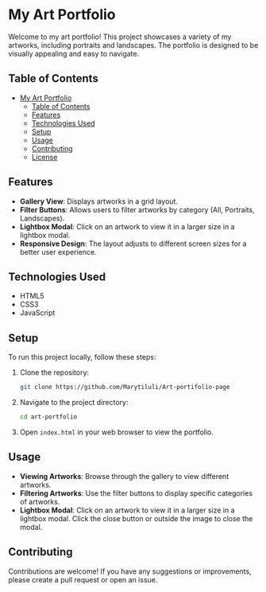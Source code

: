 # My Art Portfolio

Welcome to my art portfolio! This project showcases a variety of my artworks, including portraits and landscapes. The portfolio is designed to be visually appealing and easy to navigate.

## Table of Contents

- [My Art Portfolio](#my-art-portfolio)
  - [Table of Contents](#table-of-contents)
  - [Features](#features)
  - [Technologies Used](#technologies-used)
  - [Setup](#setup)
  - [Usage](#usage)
  - [Contributing](#contributing)
  - [License](#license)

## Features

- **Gallery View**: Displays artworks in a grid layout.
- **Filter Buttons**: Allows users to filter artworks by category (All, Portraits, Landscapes).
- **Lightbox Modal**: Click on an artwork to view it in a larger size in a lightbox modal.
- **Responsive Design**: The layout adjusts to different screen sizes for a better user experience.

## Technologies Used

- HTML5
- CSS3
- JavaScript

## Setup

To run this project locally, follow these steps:

1. Clone the repository:
    ```bash
    git clone https://github.com/Marytiluli/Art-portifolio-page
    ```
2. Navigate to the project directory:
    ```bash
    cd art-portfolio
    ```
3. Open `index.html` in your web browser to view the portfolio.

## Usage

- **Viewing Artworks**: Browse through the gallery to view different artworks.
- **Filtering Artworks**: Use the filter buttons to display specific categories of artworks.
- **Lightbox Modal**: Click on an artwork to view it in a larger size in a lightbox modal. Click the close button or outside the image to close the modal.

## Contributing

Contributions are welcome! If you have any suggestions or improvements, please create a pull request or open an issue.
